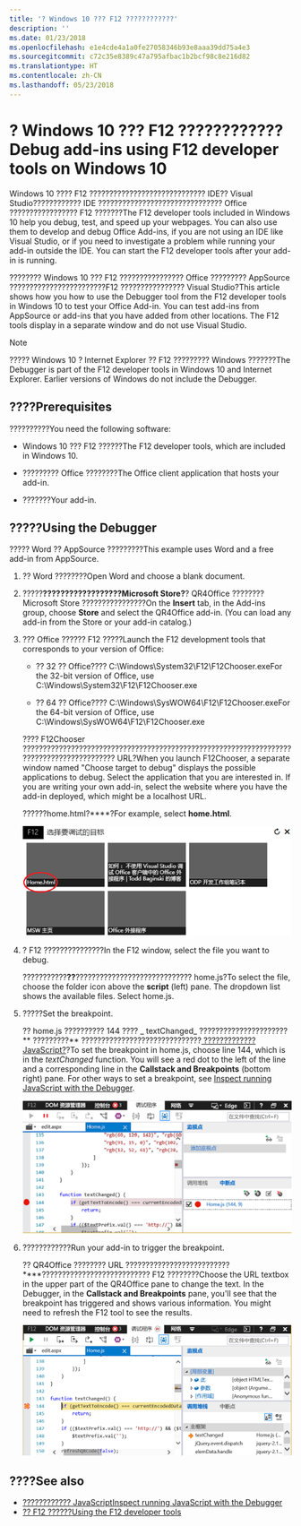 ```yaml
---
title: '? Windows 10 ??? F12 ????????????'
description: ''
ms.date: 01/23/2018
ms.openlocfilehash: e1e4cde4a1a0fe27058346b93e8aaa39dd75a4e3
ms.sourcegitcommit: c72c35e8389c47a795afbac1b2bcf98c8e216d82
ms.translationtype: HT
ms.contentlocale: zh-CN
ms.lasthandoff: 05/23/2018
---
```

# <a name="debug-add-ins-using-f12-developer-tools-on-windows-10"></a><span data-ttu-id="87336-102">? Windows 10 ??? F12 ????????????</span><span class="sxs-lookup"><span data-stu-id="87336-102">Debug add-ins using F12 developer tools on Windows 10</span></span>

<span data-ttu-id="87336-p101">Windows 10 ???? F12 ????????????????????????????? IDE?? Visual Studio???????????? IDE ??????????????????????????????? Office ????????????????? F12 ???????</span><span class="sxs-lookup"><span data-stu-id="87336-p101">The F12 developer tools included in Windows 10 help you debug, test, and speed up your webpages. You can also use them to develop and debug Office Add-ins, if you are not using an IDE like Visual Studio, or if you need to investigate a problem while running your add-in outside the IDE. You can start the F12 developer tools after your add-in is running.</span></span>

<span data-ttu-id="87336-p102">???????? Windows 10 ??? F12 ???????????????? Office ????????? AppSource ????????????????????????F12 ???????????????? Visual Studio?</span><span class="sxs-lookup"><span data-stu-id="87336-p102">This article shows how you how to use the Debugger tool from the F12 developer tools in Windows 10 to test your Office Add-in. You can test add-ins from AppSource or add-ins that you have added from other locations. The F12 tools display in a separate window and do not use Visual Studio.</span></span>

> [!NOTE]
> <span data-ttu-id="87336-p103">????? Windows 10 ? Internet Explorer ?? F12 ????????? Windows ???????</span><span class="sxs-lookup"><span data-stu-id="87336-p103">The Debugger is part of the F12 developer tools in Windows 10 and Internet Explorer. Earlier versions of Windows do not include the Debugger.</span></span> 

## <a name="prerequisites"></a><span data-ttu-id="87336-111">????</span><span class="sxs-lookup"><span data-stu-id="87336-111">Prerequisites</span></span>

<span data-ttu-id="87336-112">??????????</span><span class="sxs-lookup"><span data-stu-id="87336-112">You need the following software:</span></span>

- <span data-ttu-id="87336-113">Windows 10 ??? F12 ??????</span><span class="sxs-lookup"><span data-stu-id="87336-113">The F12 developer tools, which are included in Windows 10.</span></span> 
    
- <span data-ttu-id="87336-114">????????? Office ????????</span><span class="sxs-lookup"><span data-stu-id="87336-114">The Office client application that hosts your add-in.</span></span> 
    
- <span data-ttu-id="87336-115">???????</span><span class="sxs-lookup"><span data-stu-id="87336-115">Your add-in.</span></span> 

## <a name="using-the-debugger"></a><span data-ttu-id="87336-116">?????</span><span class="sxs-lookup"><span data-stu-id="87336-116">Using the Debugger</span></span>

<span data-ttu-id="87336-117">????? Word ?? AppSource ?????????</span><span class="sxs-lookup"><span data-stu-id="87336-117">This example uses Word and a free add-in from AppSource.</span></span>

1. <span data-ttu-id="87336-118">?? Word ????????</span><span class="sxs-lookup"><span data-stu-id="87336-118">Open Word and choose a blank document.</span></span> 
    
2. <span data-ttu-id="87336-p104">?????****??????????????????Microsoft Store?****? QR4Office ???????? Microsoft Store ????????????????</span><span class="sxs-lookup"><span data-stu-id="87336-p104">On the **Insert** tab, in the Add-ins group, choose **Store** and select the QR4Office add-in. (You can load any add-in from the Store or your add-in catalog.)</span></span>
    
3. <span data-ttu-id="87336-121">??? Office ?????? F12 ?????</span><span class="sxs-lookup"><span data-stu-id="87336-121">Launch the F12 development tools that corresponds to your version of Office:</span></span>
    
   - <span data-ttu-id="87336-122">?? 32 ?? Office???? C:\Windows\System32\F12\F12Chooser.exe</span><span class="sxs-lookup"><span data-stu-id="87336-122">For the 32-bit version of Office, use C:\Windows\System32\F12\F12Chooser.exe</span></span>
    
   - <span data-ttu-id="87336-123">?? 64 ?? Office???? C:\Windows\SysWOW64\F12\F12Chooser.exe</span><span class="sxs-lookup"><span data-stu-id="87336-123">For the 64-bit version of Office, use C:\Windows\SysWOW64\F12\F12Chooser.exe</span></span>
    
   <span data-ttu-id="87336-p105">???? F12Chooser ?????????????????????????????????????????????????????????????????????????????????????????? URL?</span><span class="sxs-lookup"><span data-stu-id="87336-p105">When you launch F12Chooser, a separate window named "Choose target to debug" displays the possible applications to debug. Select the application that you are interested in. If you are writing your own add-in, select the website where you have the add-in deployed, which might be a localhost URL.</span></span> 
    
   <span data-ttu-id="87336-127">??????home.html?****?</span><span class="sxs-lookup"><span data-stu-id="87336-127">For example, select **home.html**.</span></span> 
    
   ![F12Chooser ???????????](../images/choose-target-to-debug.png)

4. <span data-ttu-id="87336-129">? F12 ???????????????</span><span class="sxs-lookup"><span data-stu-id="87336-129">In the F12 window, select the file you want to debug.</span></span>
    
   <span data-ttu-id="87336-p106">???????????**??**????????????????????????????? home.js?</span><span class="sxs-lookup"><span data-stu-id="87336-p106">To select the file, choose the folder icon above the  **script** (left) pane. The dropdown list shows the available files. Select home.js.</span></span>
    
5. <span data-ttu-id="87336-133">?????</span><span class="sxs-lookup"><span data-stu-id="87336-133">Set the breakpoint.</span></span>
    
   <span data-ttu-id="87336-p107">?? home.js ?????????? 144 ???? _ textChanged_  ?????????????????????? ** ?????????** ??????????????????????????????[ ????????????? JavaScript?](https://msdn.microsoft.com/library/dn255007%28v=vs.85%29.aspx)?</span><span class="sxs-lookup"><span data-stu-id="87336-p107">To set the breakpoint in home.js, choose line 144, which is in the  _textChanged_ function. You will see a red dot to the left of the line and a corresponding line in the **Callstack and Breakpoints** (bottom right) pane. For other ways to set a breakpoint, see [Inspect running JavaScript with the Debugger](https://msdn.microsoft.com/library/dn255007%28v=vs.85%29.aspx).</span></span> 
    
   ![???? home.js ????????](../images/debugger-home-js-02.png)

6. <span data-ttu-id="87336-138">????????????</span><span class="sxs-lookup"><span data-stu-id="87336-138">Run your add-in to trigger the breakpoint.</span></span>
    
   <span data-ttu-id="87336-p108">?? QR4Office ???????? URL ??????????????????????????****??????????????????????????? F12 ????????</span><span class="sxs-lookup"><span data-stu-id="87336-p108">Choose the URL textbox in the upper part of the QR4Office pane to change the text. In the Debugger, in the **Callstack and Breakpoints** pane, you'll see that the breakpoint has triggered and shows various information. You might need to refresh the F12 tool to see the results.</span></span>
    
   ![?????????????????](../images/debugger-home-js-01.png)


## <a name="see-also"></a><span data-ttu-id="87336-143">????</span><span class="sxs-lookup"><span data-stu-id="87336-143">See also</span></span>

- [<span data-ttu-id="87336-144">???????????? JavaScript</span><span class="sxs-lookup"><span data-stu-id="87336-144">Inspect running JavaScript with the Debugger</span></span>](https://msdn.microsoft.com/library/dn255007%28v=vs.85%29.aspx)
- [<span data-ttu-id="87336-145">?? F12 ??????</span><span class="sxs-lookup"><span data-stu-id="87336-145">Using the F12 developer tools</span></span>](https://msdn.microsoft.com/en-us/library/bg182326%28v=vs.85%29.aspx)
    
